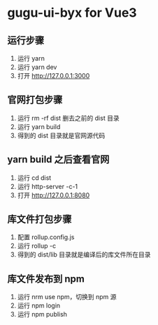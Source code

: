 # gugu-ui-byx for Vue3

## 运行步骤
1. 运行 yarn
2. 运行 yarn dev
3. 打开 http://127.0.0.1:3000

## 官网打包步骤
1. 运行 rm -rf dist 删去之前的 dist 目录
2. 运行 yarn build
3. 得到的 dist 目录就是官网源代码

## yarn build 之后查看官网
1. 运行 cd dist
2. 运行 http-server -c-1
3. 打开 http://127.0.0.1:8080

## 库文件打包步骤
1. 配置 rollup.config.js
2. 运行 rollup -c
3. 得到的 dist/lib 目录就是编译后的库文件所在目录

## 库文件发布到 npm
1. 运行 nrm use npm，切换到 npm 源
2. 运行 npm login
3. 运行 npm publish
